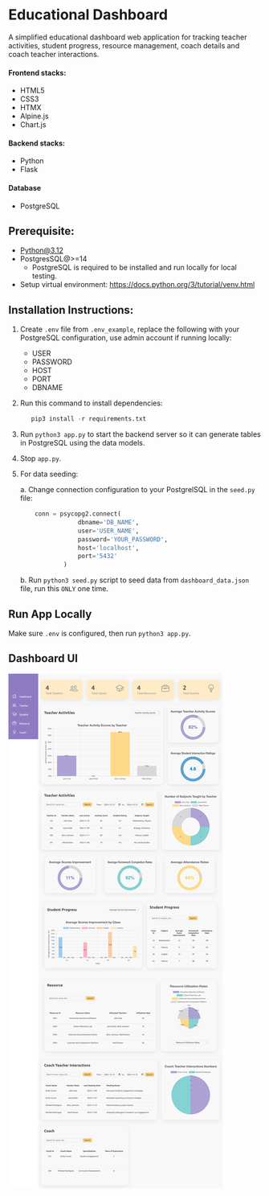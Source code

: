 # Educational Dashboard

A simplified educational dashboard web application for tracking teacher activities, student progress, resource management, coach details and coach teacher interactions.

#### Frontend stacks:

-   HTML5
-   CSS3
-   HTMX
-   Alpine.js
-   Chart.js

#### Backend stacks:

-   Python
-   Flask

#### Database

-   PostgreSQL

## Prerequisite:

-   Python@3.12
-   PostgresSQL@>=14
    -   PostgreSQL is required to be installed and run locally for local testing.
-   Setup virtual environment: https://docs.python.org/3/tutorial/venv.html

## Installation Instructions:

1. Create `.env` file from `.env_example`, replace the following with your PostgreSQL configuration, use admin account if running locally:

    - USER
    - PASSWORD
    - HOST
    - PORT
    - DBNAME

2. Run this command to install dependencies:

    ```python
       pip3 install -r requirements.txt
    ```

3. Run `python3 app.py` to start the backend server so it can generate tables in PostgreSQL using the data models.

4. Stop `app.py`.

5. For data seeding:

    a. Change connection configuration to your PostgrelSQL in the `seed.py` file:

    ```python
        conn = psycopg2.connect(
                    dbname='DB_NAME',
                    user='USER_NAME',
                    password='YOUR_PASSWORD',
                    host='localhost',
                    port='5432'
                )
    ```

    b. Run `python3 seed.py` script to seed data from `dashboard_data.json` file, run this `ONLY` one time.

## Run App Locally

Make sure `.env` is configured, then run `python3 app.py`.

## Dashboard UI

![dashboard](dashboard.png)
